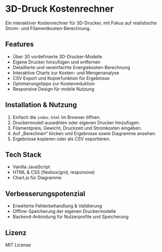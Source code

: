 # 3D-Druck Kostenrechner

Ein interaktiver Kostenrechner für 3D-Drucker, mit Fokus auf realistische Strom- und Filamentkosten-Berechnung.

## Features

- Über 30 vordefinierte 3D-Drucker-Modelle
- Eigene Drucker hinzufügen und entfernen
- Detaillierte und vereinfachte Energiekosten-Berechnung
- Interaktive Charts zur Kosten- und Mengenanalyse
- CSV Export und Kopierfunktion für Ergebnisse
- Optimierungstipps zur Kostenreduktion
- Responsive Design für mobile Nutzung

## Installation & Nutzung

1. Einfach die `index.html` im Browser öffnen.
2. Druckermodell auswählen oder eigenen Drucker hinzufügen.
3. Filamentpreis, Gewicht, Druckzeit und Stromkosten eingeben.
4. Auf „Berechnen“ klicken und Ergebnisse sowie Diagramme ansehen.
5. Ergebnisse kopieren oder als CSV exportieren.

## Tech Stack

- Vanilla JavaScript
- HTML & CSS (flexbox/grid, responsive)
- Chart.js für Diagramme

## Verbesserungspotenzial

- Erweiterte Fehlerbehandlung & Validierung
- Offline-Speicherung der eigenen Druckermodelle
- Backend-Anbindung für Nutzerprofile und Speicherung

## Lizenz

MIT License
